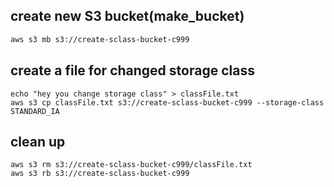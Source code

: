 ## create new S3 bucket(make_bucket)

```md
aws s3 mb s3://create-sclass-bucket-c999
```

## create a file for changed storage class

```
echo "hey you change storage class" > classFile.txt
aws s3 cp classFile.txt s3://create-sclass-bucket-c999 --storage-class STANDARD_IA
```

## clean up
```
aws s3 rm s3://create-sclass-bucket-c999/classFile.txt
aws s3 rb s3://create-sclass-bucket-c999
```